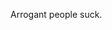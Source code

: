 <!--
id: 237950210
link: http://kevinisom.info/post/237950210/arrogant-people-suck
slug: arrogant-people-suck
date: Mon Nov 09 2009 23:40:40 GMT+1300 (NZDT)
raw: {"blog_name":"kevinisom","id":237950210,"post_url":"http://kevinisom.info/post/237950210/arrogant-people-suck","slug":"arrogant-people-suck","type":"text","date":"2009-11-09 10:40:40 GMT","timestamp":1257763240,"state":"published","format":"html","reblog_key":"jATRn3u4","tags":[],"short_url":"http://tmblr.co/Zw68YyEBjK2","highlighted":[],"feed_item":"http://twitter.com/kev_nz/statuses/5555286029","from_feed_id":"650289","note_count":0,"title":null,"body":"<p>Arrogant people suck.</p>"}
publish: 2009-11-09
tags: 
title: null
-->


Arrogant people suck.


